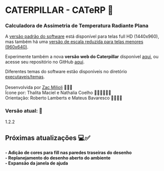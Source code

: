 # CATERPILLAR - CATeRP 🐛
<h3><strong>Calculadora de Assimetria de Temperatura Radiante Plana</strong></h3>

A [versão padrão do software](https://github.com/labeee/Caterpillar-CATeRP/blob/main/executaveis/Caterpillar.zip) está disponível para telas full HD (1440x960), mas também há uma [versão de escala reduzida para telas menores (960x640)](https://github.com/labeee/Caterpillar-CATeRP/blob/main/executaveis/Caterpillar%20Downscale.zip).

Experimente também a nova <strong>versão web do Caterpillar</strong> disponível [aqui](https://caterpillar-web.streamlit.app/), ou acesse seu repositório no GitHub [aqui](https://github.com/labeee/caterpillar-web).

Diferentes temas do software estão disponíveis no diretório [executaveis/temas](https://github.com/labeee/Caterpillar-CATeRP/tree/main/executaveis/temas).<br><br>
Desenvolvida por [Zac Milioli](https://github.com/Zac-Milioli) 👩🏻‍💻 <br>
Ícone por: Thalita Maciel e Nathalia Coelho 👩🏻‍🎨👩🏻‍🎨<br>
Orientação: Roberto Lamberts e Mateus Bavaresco 👷🏻👷🏻<br>
<h3><strong>Versão atual: 🎉</strong></h3> 
1.2.2
<br>

<h2><strong>Próximas atualizações 💻✅<strong></h2>
- Adição de cores para fill nas paredes traseiras do desenho<br>
- Replanejamento do desenho aberto do ambiente<br>
- Expansão da janela de ajuda<br>
